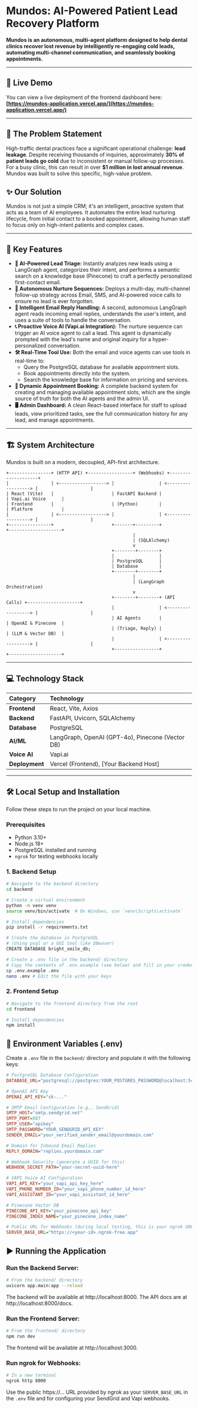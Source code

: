 # Mundos: AI-Powered Patient Lead Recovery Platform


**Mundos is an autonomous, multi-agent platform designed to help dental clinics recover lost revenue by intelligently re-engaging cold leads, automating multi-channel communication, and seamlessly booking appointments.**

---

## 🚀 Live Demo

You can view a live deployment of the frontend dashboard here:
**[https://mundos-application.vercel.app/](https://mundos-application.vercel.app/)**

---

## 🎯 The Problem Statement

High-traffic dental practices face a significant operational challenge: **lead leakage**. Despite receiving thousands of inquiries, approximately **30% of patient leads go cold** due to inconsistent or manual follow-up processes. For a busy clinic, this can result in over **$1 million in lost annual revenue**. Mundos was built to solve this specific, high-value problem.

## ✨ Our Solution

Mundos is not just a simple CRM; it's an intelligent, proactive system that acts as a team of AI employees. It automates the entire lead nurturing lifecycle, from initial contact to a booked appointment, allowing human staff to focus only on high-intent patients and complex cases.

---

## 🌟 Key Features

- **🧠 AI-Powered Lead Triage:** Instantly analyzes new leads using a LangGraph agent, categorizes their intent, and performs a semantic search on a knowledge base (Pinecone) to craft a perfectly personalized first-contact email.
- **🔄 Autonomous Nurture Sequences:** Deploys a multi-day, multi-channel follow-up strategy across Email, SMS, and AI-powered voice calls to ensure no lead is ever forgotten.
- **🤖 Intelligent Email Reply Handling:** A second, autonomous LangGraph agent reads incoming email replies, understands the user's intent, and uses a suite of tools to handle the conversation.
- **📞 Proactive Voice AI (Vapi.ai Integration):** The nurture sequence can trigger an AI voice agent to call a lead. This agent is dynamically prompted with the lead's name and original inquiry for a hyper-personalized conversation.
- **🛠️ Real-Time Tool Use:** Both the email and voice agents can use tools in real-time to:
  - Query the PostgreSQL database for available appointment slots.
  - Book appointments directly into the system.
  - Search the knowledge base for information on pricing and services.
- **📅 Dynamic Appointment Booking:** A complete backend system for creating and managing available appointment slots, which are the single source of truth for both the AI agents and the admin UI.
- **🖥️ Admin Dashboard:** A clean React-based interface for staff to upload leads, view prioritized tasks, see the full communication history for any lead, and manage appointments.

---

## 🏗️ System Architecture

Mundos is built on a modern, decoupled, API-first architecture.

```
+----------------+ (HTTP API) +-----------------+ (Webhooks) +--------------------+
|                | <------------------> |                 | <------------------> |                    |
| React (Vite)   |                      | FastAPI Backend |                      | Vapi.ai Voice      |
| Frontend       |                      | (Python)        |                      | Platform           |
|                | <------------------> |                 | <------------------> |                    |
+----------------+                      +-------+---------+                      +--------------------+
                                                |
                                                | (SQLAlchemy)
                                                v
                                        +--------+--------+
                                        |                 |
                                        | PostgreSQL      |
                                        | Database        |
                                        +--------+--------+
                                                |
                                                | (LangGraph Orchestration)
                                                v
                                        +--------+--------+ (API Calls) +--------------------+
                                        |                 | <------------------> |                    |
                                        | AI Agents       |                      | OpenAI & Pinecone  |
                                        | (Triage, Reply) |                      | (LLM & Vector DB)  |
                                        |                 | <------------------> |                    |
                                        +-----------------+                      +--------------------+
```

---

## 💻 Technology Stack

| Category      | Technology                                      |
| :------------ | :---------------------------------------------- |
| **Frontend**  | React, Vite, Axios                              |
| **Backend**   | FastAPI, Uvicorn, SQLAlchemy                    |
| **Database**  | PostgreSQL                                      |
| **AI/ML**     | LangGraph, OpenAI (GPT-4o), Pinecone (Vector DB)|
| **Voice AI**  | Vapi.ai                                         |
| **Deployment**| Vercel (Frontend), [Your Backend Host]          |

---

## 🛠️ Local Setup and Installation

Follow these steps to run the project on your local machine.

### Prerequisites
- Python 3.10+
- Node.js 18+
- PostgreSQL installed and running
- `ngrok` for testing webhooks locally

### 1. Backend Setup

```bash
# Navigate to the backend directory
cd backend

# Create a virtual environment
python -m venv venv
source venv/bin/activate  # On Windows, use `venv\Scripts\activate`

# Install dependencies
pip install -r requirements.txt

# Create the database in PostgreSQL
# (Using psql or a GUI tool like DBeaver)
CREATE DATABASE bright_smile_db;

# Create a .env file in the backend/ directory
# Copy the contents of .env.example (see below) and fill in your credentials
cp .env.example .env
nano .env # Edit the file with your keys
```

### 2. Frontend Setup

```bash
# Navigate to the frontend directory from the root
cd frontend

# Install dependencies
npm install
```

## 🔑 Environment Variables (.env)

Create a `.env` file in the `backend/` directory and populate it with the following keys:

```ini
# PostgreSQL Database Configuration
DATABASE_URL="postgresql://postgres:YOUR_POSTGRES_PASSWORD@localhost:5432/bright_smile_db"

# OpenAI API Key
OPENAI_API_KEY="sk-..."

# SMTP Email Configuration (e.g., SendGrid)
SMTP_HOST="smtp.sendgrid.net"
SMTP_PORT=587
SMTP_USER="apikey"
SMTP_PASSWORD="YOUR_SENDGRID_API_KEY"
SENDER_EMAIL="your_verified_sender_email@yourdomain.com"

# Domain for Inbound Email Replies
REPLY_DOMAIN="replies.yourdomain.com"

# Webhook Security (generate a UUID for this)
WEBHOOK_SECRET_PATH="your-secret-uuid-here"

# VAPI Voice AI Configuration
VAPI_API_KEY="your_vapi_api_key_here"
VAPI_PHONE_NUMBER_ID="your_vapi_phone_number_id_here"
VAPI_ASSISTANT_ID="your_vapi_assistant_id_here"

# Pinecone Vector DB
PINECONE_API_KEY="your_pinecone_api_key"
PINECONE_INDEX_NAME="your_pinecone_index_name"

# Public URL for Webhooks (during local testing, this is your ngrok URL)
SERVER_BASE_URL="https://<your-id>.ngrok-free.app"
```

## ▶️ Running the Application

### Run the Backend Server:
```bash
# From the backend/ directory
uvicorn app.main:app --reload
```
The backend will be available at http://localhost:8000. The API docs are at http://localhost:8000/docs.

### Run the Frontend Server:
```bash
# From the frontend/ directory
npm run dev
```
The frontend will be available at http://localhost:3000.

### Run ngrok for Webhooks:
```bash
# In a new terminal
ngrok http 8000
```
Use the public https://... URL provided by ngrok as your `SERVER_BASE_URL` in the `.env` file and for configuring your SendGrid and Vapi webhooks.
